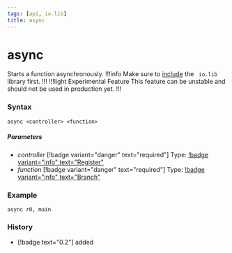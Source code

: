 ```yaml
---
tags: [api, io.lib]
title: async
---
```

# async
Starts a function asynchronously.
!!!info
Make sure to [include](/api-docs/include) the `` io.lib`` library first.
!!!
!!!light Experimental Feature
This feature can be unstable and should not be used in production yet. 
!!!
### Syntax
```
async <controller> <function>
```
##### Parameters
- *controller* [!badge variant="danger" text="required"] Type: [!badge variant="info" text="Register"](/api-docs/datatypes/#register)
- *function* [!badge variant="danger" text="required"] Type: [!badge variant="info" text="Branch"](/api-docs/datatypes/#branch) 
### Example
```
async r0, main
```
### History
- [!badge text="0.2"] added
